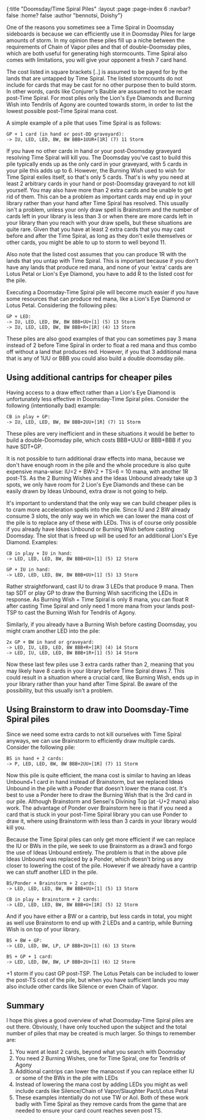 {:title "Doomsday/Time Spiral Piles"
 :layout :page
 :page-index 6
 :navbar? false
 :home? false
 :author "bennotsi, Doishy"}

One of the reasons you sometimes see a Time Spiral in Doomsday 
sideboards is because we can efficiently use it in Doomsday Piles for 
large amounts of storm. In my opinion these piles fill up a niche 
between the requirements of Chain of Vapor piles and that of 
double-Doomsday piles, which are both useful for generating high 
stormcounts. Time Spiral also comes with limitations, you will give your 
opponent a fresh 7 card hand.

The cost listed in square brackets [..] is assumed to be payed for by 
the lands that are untapped by Time Spiral. The listed stormcounts do 
not include for cards that may be cast for no other purpose then to 
build storm. In other words, cards like Conjurer's Bauble are 
assumed to not be recast post-Time Spiral. For most piles only the 
Lion's Eye Diamonds and Burning Wish into Tendrils of Agony are counted 
towards storm, in order to list the lowest possible post-Time Spiral 
mana cost.

A simple example of a pile that uses Time Spiral is as follows:
```
GP + 1 card (in hand or post-DD graveyard):
-> IU, LED, LED, BW, BW BBB+1UUR+[1R] (7) 11 Storm
```

If you have no other cards in hand or your post-Doomsday graveyard 
resolving Time Spiral will kill you. The Doomsday you've cast to build 
this pile typically ends up as the only card in your graveyard, with 5 
cards in your pile this adds up to 6. However, the Burning Wish used to 
wish for Time Spiral exiles itself, so that's only 5 cards. That's is 
why you need at least 2 arbitrary cards in your hand or post-Doomsday 
graveyard to not kill yourself. You may also have more than 2 extra 
cards and be unable to get rid of them. This can be a problem as 
important cards may end up in your library rather than your hand after 
Time Spiral has resolved. This usually isn't a problem, unless your only 
draw spell is Brainstorm and the number of cards left in your library is 
less than 3 or when there are more cards left in your library than you 
reach with your draw spells, but these situations are quite rare. Given 
that you have at least 2 extra cards that you may cast before and after 
the Time Spiral, as long as they don't exile themselves or other cards, 
you might be able to up to storm to well beyond 11.

Also note that the listed cost assumes that you can produce 1R with the 
lands that you untap with Time Spiral. This is important because if you 
don't have any lands that produce red mana, and none of your 'extra' 
cards are Lotus Petal or Lion's Eye Diamond, you have to add R to the 
listed cost for the pile.

Executing a Doomsday-Time Spiral pile will become much easier if you 
have some resources that can produce red mana, like a Lion's Eye Diamond 
or Lotus Petal. Considering the following piles:

```
GP + LED:
-> IU, LED, LED, BW, BW BBB+UU+[1] (5) 13 Storm
-> IU, LED, LED, BW, BW BBB+R+[1R] (4) 13 Storm
```

These piles are also good examples of that you can sometimes pay 3 mana 
instead of 2 before Time Spiral in order to float a red mana and thus 
combo off without a land that produces red. However, if you that 3 
additional mana that is any of 1UU or BBB you could also build a double 
doomsday pile.

## Using additional cantrips for cheaper piles

Having access to a draw effect rather than a Lion's Eye Diamond is 
unfortunately less effective in Doomsday-Time Spiral piles. Consider the 
following (intentionally bad) example:

```
CB in play + GP:
-> IU, LED, LED, BW, BW BBB+2UU+[1R] (7) 11 Storm
```

These piles are very inefficient and in these situations it would be 
better to build a double-Doomsday pile, which costs BBB+UUU or BBB+BBB 
if you have SDT+GP.

It is not possible to turn additional draw effects into mana, because we 
don't have enough room in the pile and the whole procedure is also quite 
expensive mana-wise: IU=2 + BW=2 + TS=6 = 10 mana, with another 1R 
post-TS. As the 2 Burning Wishes and the Ideas Unbound already take up 3 
spots, we only have room for 2 Lion's Eye Diamonds and these can be 
easily drawn by Ideas Unbound, extra draw is not going to help.

It's important to understand that the only way we can build cheaper 
piles is to cram more acceleration spells into the pile. Since IU and 2 
BW already consume 3 slots, the only way we in which we can lower the 
mana cost of the pile is to replace any of these with LEDs. This is of 
course only possible if you already have Ideas Unbound or Burning Wish 
before casting Doomsday. The slot that is freed up will be used for an 
additional Lion's Eye Diamond. Examples:

```
CB in play + IU in hand:
-> LED, LED, LED, BW, BW BBB+UU+[1] (5) 12 Storm

GP + IU in hand:
-> LED, LED, LED, BW, BW BBB+UU+[1] (5) 13 Storm
```

Rather straightforward, cast IU to draw 3 LEDs that produce 9 mana. Then 
tap SDT or play GP to draw the Burning Wish sacrificing the LEDs in 
response. As Burning Wish + Time Spiral is only 8 mana, you can float R 
after casting Time Spiral and only need 1 more mana from your lands 
post-TSP to cast the Burning Wish for Tendrils of Agony.

Similarly, if you already have a Burning Wish before casting Doomsday, 
you might cram another LED into the pile:

```
2x GP + BW in hand or graveyard:
-> LED, IU, LED, LED, BW BBB+R+[1R] (4) 14 Storm
-> LED, IU, LED, LED, BW BBB+1R+[1] (5) 14 Storm
```

Now these last few piles use 3 extra cards rather than 2, meaning that 
you may likely have 8 cards in your library before Time Spiral draws 7. 
This could result in a situation where a crucial card, like Burning 
Wish, ends up in your library rather than your hand after Time Spiral. 
Be aware of the possibility, but this usually isn't a problem.

## Using Brainstorm to draw into Doomsday-Time Spiral piles

Since we need some extra cards to not kill ourselves with Time Spiral 
anyways, we can use Brainstorm to efficiently draw multiple cards. 
Consider the following pile:
```
BS in hand + 2 cards:
-> P, LED, LED, BW, BW BBB+2UU+[1R] (7) 11 Storm
```

Now this pile is quite efficient, the mana cost is similar to having an 
Ideas Unbound+1 card in hand instead of Brainstorm, but we replaced 
Ideas Unbound in the pile with a Ponder that doesn't lower the mana 
cost. It's best to use a Ponder here to draw the Burning Wish that is 
the 3rd card in our pile. Although Brainstorm and Sensei's Divining Top 
(at -U+2 mana) also work. The advantage of Ponder over Brainstorm here 
is that if you need a card that is stuck in your post-Time Spiral 
library you can use Ponder to draw it, where using Brainstorm with less 
than 3 cards in your library would kill you.

Because the Time Spiral piles can only get more efficient if we can 
replace the IU or BWs in the pile, we seek to use Brainstorm as a draw3 
and forgo the use of Ideas Unbound entirely. The problem is that in the 
above pile Ideas Unbound was replaced by a Ponder, which doesn't bring 
us any closer to lowering the cost of the pile. However if we already 
have a cantrip we can stuff another LED in the pile.
```
BS/Ponder + Brainstorm + 2 cards:
-> LED, LED, LED, BW, BW BBB+UU+[1] (5) 13 Storm

CB in play + Brainstorm + 2 cards:
-> LED, LED, LED, BW, BW BBB+U+[1R] (5) 12 Storm
```

And if you have either a BW or a cantrip, but less cards in total, you 
might as well use Brainstorm to end up with 2 LEDs and a cantrip, while 
Burning Wish is on top of your library.

```
BS + BW + GP:
-> LED, LED, BW, LP, LP BBB+2U+[1] (6) 13 Storm

BS + GP + 1 card:
-> LED, LED, BW, BW, LP BBB+2U+[1] (6) 12 Storm
```
+1 storm if you cast GP post-TSP. The Lotus Petals can be included to 
lower the post-TS cost of the pile, but when you have sufficient lands 
you may also include other cards like Silence or even Chain of Vapor. 

## Summary

I hope this gives a good overview of what Doomsday-Time Spiral piles are 
out there. Obviously, I have only touched upon the subject and the total 
number of piles that may be created is much larger. So things to 
remember are:
1. You want at least 2 cards, beyond what you search with Doomsday
2. You need 2 Burning Wishes, one for Time Spiral, one for Tendrils of Agony
3. Additional cantrips can lower the manacost if you can replace either IU or some of the BWs in the pile with LEDs
4. Instead of lowering the mana cost by adding LEDs you might as well include cards like Silence/Chain of Vapor/Slaughter Pact/Lotus Petal
5. These examples intentially do not use TW or AoI. Both of these work badly with Time Spiral as they remove cards from the game that are needed to ensure your card count reaches seven post TS.

